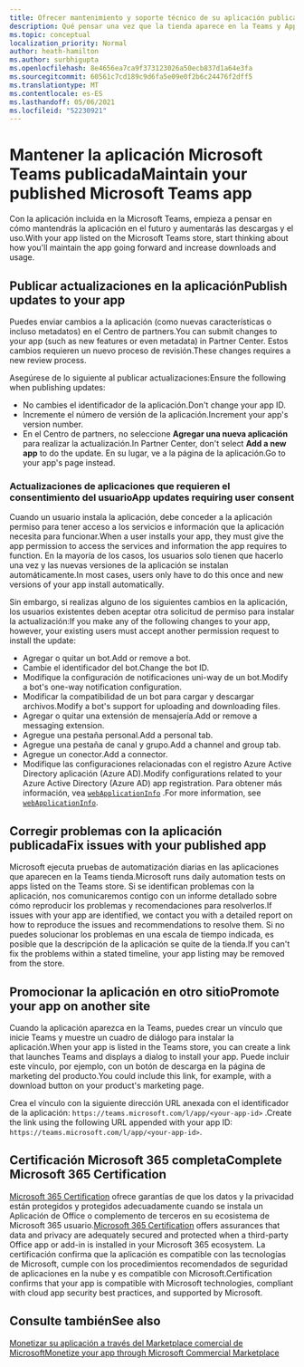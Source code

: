 ```yaml
---
title: Ofrecer mantenimiento y soporte técnico de su aplicación publicada
description: Qué pensar una vez que la tienda aparece en la Teams y AppSource.
ms.topic: conceptual
localization_priority: Normal
author: heath-hamilton
ms.author: surbhigupta
ms.openlocfilehash: 8e4656ea7ca9f373123026a50ecb837d1a64e3fa
ms.sourcegitcommit: 60561c7cd189c9d6fa5e09e0f2b6c24476f2dff5
ms.translationtype: MT
ms.contentlocale: es-ES
ms.lasthandoff: 05/06/2021
ms.locfileid: "52230921"
---
```

# <a name="maintain-your-published-microsoft-teams-app"></a><span data-ttu-id="b4335-103">Mantener la aplicación Microsoft Teams publicada</span><span class="sxs-lookup"><span data-stu-id="b4335-103">Maintain your published Microsoft Teams app</span></span>

<span data-ttu-id="b4335-104">Con la aplicación incluida en la Microsoft Teams, empieza a pensar en cómo mantendrás la aplicación en el futuro y aumentarás las descargas y el uso.</span><span class="sxs-lookup"><span data-stu-id="b4335-104">With your app listed on the Microsoft Teams store, start thinking about how you'll maintain the app going forward and increase downloads and usage.</span></span>

## <a name="publish-updates-to-your-app"></a><span data-ttu-id="b4335-105">Publicar actualizaciones en la aplicación</span><span class="sxs-lookup"><span data-stu-id="b4335-105">Publish updates to your app</span></span>

<span data-ttu-id="b4335-106">Puedes enviar cambios a la aplicación (como nuevas características o incluso metadatos) en el Centro de partners.</span><span class="sxs-lookup"><span data-stu-id="b4335-106">You can submit changes to your app (such as new features or even metadata) in Partner Center.</span></span> <span data-ttu-id="b4335-107">Estos cambios requieren un nuevo proceso de revisión.</span><span class="sxs-lookup"><span data-stu-id="b4335-107">These changes requires a new review process.</span></span>

<span data-ttu-id="b4335-108">Asegúrese de lo siguiente al publicar actualizaciones:</span><span class="sxs-lookup"><span data-stu-id="b4335-108">Ensure the following when publishing updates:</span></span>

* <span data-ttu-id="b4335-109">No cambies el identificador de la aplicación.</span><span class="sxs-lookup"><span data-stu-id="b4335-109">Don't change your app ID.</span></span>
* <span data-ttu-id="b4335-110">Incremente el número de versión de la aplicación.</span><span class="sxs-lookup"><span data-stu-id="b4335-110">Increment your app's version number.</span></span>
* <span data-ttu-id="b4335-111">En el Centro de partners, no seleccione **Agregar una nueva aplicación** para realizar la actualización.</span><span class="sxs-lookup"><span data-stu-id="b4335-111">In Partner Center, don't select **Add a new app** to do the update.</span></span> <span data-ttu-id="b4335-112">En su lugar, ve a la página de la aplicación.</span><span class="sxs-lookup"><span data-stu-id="b4335-112">Go to your app's page instead.</span></span>

### <a name="app-updates-requiring-user-consent"></a><span data-ttu-id="b4335-113">Actualizaciones de aplicaciones que requieren el consentimiento del usuario</span><span class="sxs-lookup"><span data-stu-id="b4335-113">App updates requiring user consent</span></span>

<span data-ttu-id="b4335-114">Cuando un usuario instala la aplicación, debe conceder a la aplicación permiso para tener acceso a los servicios e información que la aplicación necesita para funcionar.</span><span class="sxs-lookup"><span data-stu-id="b4335-114">When a user installs your app, they must give the app permission to access the services and information the app requires to function.</span></span> <span data-ttu-id="b4335-115">En la mayoría de los casos, los usuarios solo tienen que hacerlo una vez y las nuevas versiones de la aplicación se instalan automáticamente.</span><span class="sxs-lookup"><span data-stu-id="b4335-115">In most cases, users only have to do this once and new versions of your app install automatically.</span></span>

<span data-ttu-id="b4335-116">Sin embargo, si realizas alguno de los siguientes cambios en la aplicación, los usuarios existentes deben aceptar otra solicitud de permiso para instalar la actualización:</span><span class="sxs-lookup"><span data-stu-id="b4335-116">If you make any of the following changes to your app, however, your existing users must accept another permission request to install the update:</span></span>

* <span data-ttu-id="b4335-117">Agregar o quitar un bot.</span><span class="sxs-lookup"><span data-stu-id="b4335-117">Add or remove a bot.</span></span>
* <span data-ttu-id="b4335-118">Cambie el identificador del bot.</span><span class="sxs-lookup"><span data-stu-id="b4335-118">Change the bot ID.</span></span>
* <span data-ttu-id="b4335-119">Modifique la configuración de notificaciones uni-way de un bot.</span><span class="sxs-lookup"><span data-stu-id="b4335-119">Modify a bot's one-way notification configuration.</span></span>
* <span data-ttu-id="b4335-120">Modificar la compatibilidad de un bot para cargar y descargar archivos.</span><span class="sxs-lookup"><span data-stu-id="b4335-120">Modify a bot's support for uploading and downloading files.</span></span>
* <span data-ttu-id="b4335-121">Agregar o quitar una extensión de mensajería.</span><span class="sxs-lookup"><span data-stu-id="b4335-121">Add or remove a messaging extension.</span></span>
* <span data-ttu-id="b4335-122">Agregue una pestaña personal.</span><span class="sxs-lookup"><span data-stu-id="b4335-122">Add a personal tab.</span></span>
* <span data-ttu-id="b4335-123">Agregue una pestaña de canal y grupo.</span><span class="sxs-lookup"><span data-stu-id="b4335-123">Add a channel and group tab.</span></span>
* <span data-ttu-id="b4335-124">Agregue un conector.</span><span class="sxs-lookup"><span data-stu-id="b4335-124">Add a connector.</span></span>
* <span data-ttu-id="b4335-125">Modifique las configuraciones relacionadas con el registro Azure Active Directory aplicación (Azure AD).</span><span class="sxs-lookup"><span data-stu-id="b4335-125">Modify configurations related to your Azure Active Directory (Azure AD) app registration.</span></span> <span data-ttu-id="b4335-126">Para obtener más información, vea [`webApplicationInfo`](~/resources/schema/manifest-schema.md#webapplicationinfo) .</span><span class="sxs-lookup"><span data-stu-id="b4335-126">For more information, see [`webApplicationInfo`](~/resources/schema/manifest-schema.md#webapplicationinfo).</span></span>

## <a name="fix-issues-with-your-published-app"></a><span data-ttu-id="b4335-127">Corregir problemas con la aplicación publicada</span><span class="sxs-lookup"><span data-stu-id="b4335-127">Fix issues with your published app</span></span>

<span data-ttu-id="b4335-128">Microsoft ejecuta pruebas de automatización diarias en las aplicaciones que aparecen en la Teams tienda.</span><span class="sxs-lookup"><span data-stu-id="b4335-128">Microsoft runs daily automation tests on apps listed on the Teams store.</span></span> <span data-ttu-id="b4335-129">Si se identifican problemas con la aplicación, nos comunicaremos contigo con un informe detallado sobre cómo reproducir los problemas y recomendaciones para resolverlos.</span><span class="sxs-lookup"><span data-stu-id="b4335-129">If issues with your app are identified, we contact you with a detailed report on how to reproduce the issues and recommendations to resolve them.</span></span> <span data-ttu-id="b4335-130">Si no puedes solucionar los problemas en una escala de tiempo indicada, es posible que la descripción de la aplicación se quite de la tienda.</span><span class="sxs-lookup"><span data-stu-id="b4335-130">If you can't fix the problems within a stated timeline, your app listing may be removed from the store.</span></span>

## <a name="promote-your-app-on-another-site"></a><span data-ttu-id="b4335-131">Promocionar la aplicación en otro sitio</span><span class="sxs-lookup"><span data-stu-id="b4335-131">Promote your app on another site</span></span>

<span data-ttu-id="b4335-132">Cuando la aplicación aparezca en la Teams, puedes crear un vínculo que inicie Teams y muestre un cuadro de diálogo para instalar la aplicación.</span><span class="sxs-lookup"><span data-stu-id="b4335-132">When your app is listed in the Teams store, you can create a link that launches Teams and displays a dialog to install your app.</span></span> <span data-ttu-id="b4335-133">Puede incluir este vínculo, por ejemplo, con un botón de descarga en la página de marketing del producto.</span><span class="sxs-lookup"><span data-stu-id="b4335-133">You could include this link, for example, with a download button on your product's marketing page.</span></span>

<span data-ttu-id="b4335-134">Crea el vínculo con la siguiente dirección URL anexada con el identificador de la aplicación: `https://teams.microsoft.com/l/app/<your-app-id>` .</span><span class="sxs-lookup"><span data-stu-id="b4335-134">Create the link using the following URL appended with your app ID: `https://teams.microsoft.com/l/app/<your-app-id>`.</span></span>

## <a name="complete-microsoft-365-certification"></a><span data-ttu-id="b4335-135">Certificación Microsoft 365 completa</span><span class="sxs-lookup"><span data-stu-id="b4335-135">Complete Microsoft 365 Certification</span></span>

<span data-ttu-id="b4335-136">[Microsoft 365 Certification](/microsoft-365-app-certification/docs/certification) ofrece garantías de que los datos y la privacidad están protegidos y protegidos adecuadamente cuando se instala un Aplicación de Office o complemento de terceros en su ecosistema de Microsoft 365 usuario.</span><span class="sxs-lookup"><span data-stu-id="b4335-136">[Microsoft 365 Certification](/microsoft-365-app-certification/docs/certification) offers assurances that data and privacy are adequately secured and protected when a third-party Office app or add-in is installed in your Microsoft 365 ecosystem.</span></span> <span data-ttu-id="b4335-137">La certificación confirma que la aplicación es compatible con las tecnologías de Microsoft, cumple con los procedimientos recomendados de seguridad de aplicaciones en la nube y es compatible con Microsoft.</span><span class="sxs-lookup"><span data-stu-id="b4335-137">Certification confirms that your app is compatible with Microsoft technologies, compliant with cloud app security best practices, and supported by Microsoft.</span></span>

## <a name="see-also"></a><span data-ttu-id="b4335-138">Consulte también</span><span class="sxs-lookup"><span data-stu-id="b4335-138">See also</span></span>

[<span data-ttu-id="b4335-139">Monetizar su aplicación a través del Marketplace comercial de Microsoft</span><span class="sxs-lookup"><span data-stu-id="b4335-139">Monetize your app through Microsoft Commercial Marketplace</span></span>](/office/dev/store/monetize-addins-through-microsoft-commercial-marketplace)
